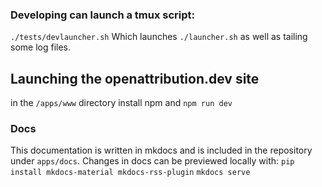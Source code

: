 
### Developing can launch a tmux script:
`./tests/devlauncher.sh` Which launches `./launcher.sh` as well as tailing some log files.


## Launching the openattribution.dev site
in the `/apps/www` directory install npm and `npm run dev`

### Docs
This documentation is written in mkdocs and is included in the repository under `apps/docs`. Changes in docs can be previewed locally with:
`pip install mkdocs-material mkdocs-rss-plugin`
`mkdocs serve`



